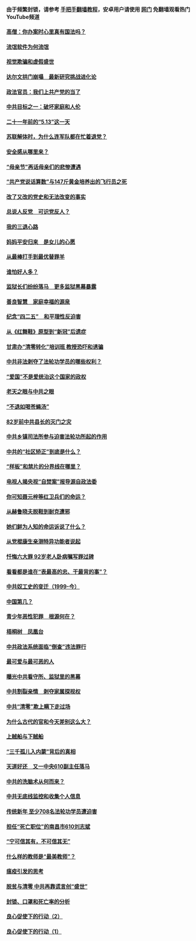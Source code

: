 #### 由于频繁封锁，请参考 [手把手翻墙教程](https://github.com/gfw-breaker/guides/wiki/)，安卓用户请使用 [网门](https://github.com/gfw-breaker/nogfw/blob/master/dl.md?t=06061001) 免翻墙观看热门YouTube频道 

#### [高僧：你办案时心里真有国法吗？](../pages/19/426530.md?t=06061001) 

#### [流氓软件为何流氓](../pages/19/426531.md?t=06061001) 

#### [视觉欺骗和虚假盛世](../pages/19/426443.md?t=06061001) 

#### [达尔文拱门崩塌　最新研究挑战进化论](../pages/19/426009.md?t=06061001) 

#### [政法官员：我们上共产党的当了](../pages/19/425351.md?t=06061001) 

#### [中共目标之一：破坏家庭和人伦](../pages/19/424454.md?t=06061001) 

#### [二十一年前的“5.13”这一天](../pages/19/424814.md?t=06061001) 

#### [苏联解体时，为什么连军队都在忙着退党？](../pages/19/424335.md?t=06061001) 

#### [安全感从哪里来？](../pages/19/424336.md?t=06061001) 

#### [“母亲节”再话母亲们的悲惨遭遇](../pages/19/424234.md?t=06061001) 

#### [“共产党说话算数”与147斤黄金培养出的飞行员之死](../pages/19/424115.md?t=06061001) 

#### [改了又改的党史和无法改变的事实](../pages/19/424037.md?t=06061001) 

#### [总说人反党　可识党反人？](../pages/19/423820.md?t=06061001) 

#### [我的三退心路](../pages/19/423876.md?t=06061001) 

#### [妈妈平安归来　是女儿的心愿](../pages/19/423947.md?t=06061001) 

#### [从最棒打手到最优替罪羊](../pages/19/423819.md?t=06061001) 

#### [谁怕好人多？](../pages/19/423774.md?t=06061001) 

#### [监狱长们纷纷落马　更多监狱黑幕暴露](../pages/19/423787.md?t=06061001) 

#### [善良智慧　家庭幸福的源泉](../pages/19/423632.md?t=06061001) 

#### [纪念“四二五”　和平理性反迫害](../pages/19/423660.md?t=06061001) 

#### [从《红舞鞋》原型到“新冠”后遗症](../pages/19/423509.md?t=06061001) 

#### [甘肃办“清零转化”培训班 教授恐吓和诱骗](../pages/19/423498.md?t=06061001) 

#### [中共非法剥夺了法轮功学员的哪些权利？](../pages/19/423392.md?t=06061001) 

#### [“爱国”不是爱统治这个国家的政权](../pages/19/423029.md?t=06061001) 

#### [老天之眼与中共之眼](../pages/19/423378.md?t=06061001) 

#### [“不退如喝苍蝇汤”](../pages/19/423287.md?t=06061001) 

#### [82岁前中共县长的灭门之灾](../pages/19/423055.md?t=06061001) 

#### [中共乡镇司法所参与迫害法轮功所起的作用](../pages/19/423064.md?t=06061001) 

#### [中共的“社区矫正”到底是什么？](../pages/19/422870.md?t=06061001) 

#### [“样板”和禁片的分界线在哪里？](../pages/19/422704.md?t=06061001) 

#### [电视人揭央视“自焚案”报导源自政法委](../pages/19/422770.md?t=06061001) 

#### [你可知聂元梓等红卫兵们的命运？](../pages/19/422848.md?t=06061001) 

#### [从赫鲁晓夫脱鞋到耐克遭邪](../pages/19/422826.md?t=06061001) 

#### [她们鲜为人知的命运诉说了什么？](../pages/19/422754.md?t=06061001) 

#### [从党棍康生亲测特异功能者说起](../pages/19/422657.md?t=06061001) 

#### [忏悔六大罪 92岁老人卧病嘱写罪过碑](../pages/19/422750.md?t=06061001) 

#### [看看都是谁在“表最高的忠、干最背的事”？](../pages/19/422703.md?t=06061001) 

#### [中共奴工史的变迁（1999-今）](../pages/19/422656.md?t=06061001) 

#### [中国第几？](../pages/19/422496.md?t=06061001) 

#### [青少年恶性犯罪　根源何在？](../pages/19/422449.md?t=06061001) 

#### [梧桐树　凤凰台](../pages/19/422442.md?t=06061001) 

#### [中共政法系统面临“倒查”违法罪行](../pages/19/422497.md?t=06061001) 

#### [最可爱与最可恶的人](../pages/19/422448.md?t=06061001) 

#### [曝光中共看守所、监狱里的黑幕](../pages/19/422390.md?t=06061001) 

#### [中共割裂亲情　剥夺家属探视权](../pages/19/422364.md?t=06061001) 

#### [中共“清零”欺上瞒下走过场](../pages/19/422306.md?t=06061001) 

#### [为什么古代的官和今天差别这么大？](../pages/19/422228.md?t=06061001) 

#### [上贼船与下贼船](../pages/19/422276.md?t=06061001) 

#### [“三千孤儿入内蒙”背后的真相](../pages/19/422229.md?t=06061001) 

#### [天道好还　又一中央610副主任落马](../pages/19/422155.md?t=06061001) 

#### [中共的洗脑术从何而来？](../pages/19/422154.md?t=06061001) 

#### [中共无底线监控和收集个人信息](../pages/19/422039.md?t=06061001) 

#### [传统新年 至少708名法轮功学员遭迫害](../pages/19/421946.md?t=06061001) 

#### [担任“死亡职位”的南昌市610刘志斌](../pages/19/421957.md?t=06061001) 

#### [“宁可信其有，不可信其无”](../pages/19/421691.md?t=06061001) 

#### [什么样的教师是“最美教师”？](../pages/19/421755.md?t=06061001) 

#### [瘟疫引发的思考](../pages/19/421594.md?t=06061001) 

#### [脱贫与清零 中共再靠谎言创“盛世”](../pages/19/421590.md?t=06061001) 

#### [封锁、口罩和死亡率的分析](../pages/19/421495.md?t=06061001) 

#### [良心促使下的行动（2）](../pages/19/421361.md?t=06061001) 

#### [良心促使下的行动（1）](../pages/19/421302.md?t=06061001) 

